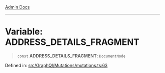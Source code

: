 [Admin Docs](/)

***

# Variable: ADDRESS\_DETAILS\_FRAGMENT

> `const` **ADDRESS\_DETAILS\_FRAGMENT**: `DocumentNode`

Defined in: [src/GraphQl/Mutations/mutations.ts:63](https://github.com/PalisadoesFoundation/talawa-admin/blob/main/src/GraphQl/Mutations/mutations.ts#L63)
